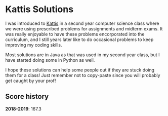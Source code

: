 # Kattis Solutions
I was introduced to [Kattis](https://open.kattis.com) in a second year computer science class where we were using prescribed problems for assignments and midterm exams. It was really enjoyable to have these problems encorporated into the curriculum, and I still years later like to do occasional problems to keep improving my coding skills.

Most solutions are in Java as that was used in my second year class, but I have started doing some in Python as well.

I hope these solutions can help some people out if they are stuck doing them for a class! Just remember not to copy-paste since you will probably get caught by your prof!

## Score history
**2018-2019**: 167.3